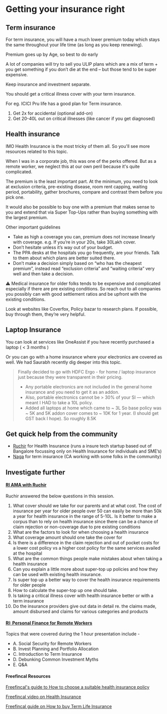 # Getting your insurance right

## Term insurance

For term insurance, you will have a much lower premium today which stays the same throughout your life time (as long as you keep renewing).

Premium goes up by Age, so best to do early

A lot of companies will try to sell you ULIP plans which are a mix of term + you get something if you don’t die at the end – but those tend to be super expensive.

Keep insurance and investment separate.

You should get a critical illness cover with your term insurance.

For eg. ICICI Pru life has a good plan for Term insurance. 
1. Get 2x for accidental (optional add-on) 
2. Get 20-40L out on critical illnesses (like cancer if you get diagnosed)

## Health insurance

IMO Health Insurance is the most tricky of them all. So you'll see more resources related to this topic.

When I was in a corporate job, this was one of the perks offered. But as a remote worker, we neglect this at our own peril because it's quite complicated.

The premium is the least important part. At the minimum, you need to look at exclusion criteria, pre-existing disease, room rent capping, waiting period, portability, gather brochures, compare and contrast them before you pick one.

It would also be possible to buy one with a premium that makes sense to you and extend that via Super Top-Ups rather than buying something with the largest premium.

Other important guidelines
- Take as high a coverage you can, premium does not increase linearly with coverage. e.g. If you’re in your 20s, take 30Lakh cover. 
- Don’t hesitate unless it’s way out of your budget. 
- The PPA desks at the hospitals you go frequently, are your friends. Talk to them about which plans are better suited there. 
- Don’t make a decision simply based on “who has the cheapest premium”, instead read “exclusion criteria” and “waiting criteria” very well and then take a decision.

⚠️ Medical insurance for older folks tends to be expensive and complicated especially if there are pre existing conditions. So reach out to all companies you possibly can with good settlement ratios and be upfront with the existing conditions.

Look at websites like Coverfox, Policy bazar to research plans. If possible, buy through them, they’re very helpful.

## Laptop Insurance

You can look at services like OneAssist if you have recently purchased a laptop ( < 3 months )

Or you can go with a home insurance where your electronics are covered as well. We had Saurabh recently dig deeper into this topic.

> Finally decided to go with HDFC Ergo - for home / laptop insurance just because they were transparent in their pricing.
> - Any portable electronics are not included in the general home insurance and you need to get it as an addon.
> - Also, portable electronics cannot be > 30% of your SI — which meant I HAD to take a 10L policy.
> - Added all laptops at home which came to ~ 3L So base policy was ~ 5K and 5K addon cover comes to ~ 10K for 1 year. (I should get GST back I hope). So roughly 8.5K

## Get quick help from the community

- [Ruchir](https://app.slack.com/client/T6M8YKEBA/DVB6TPZE3) for Health Insurance (runs a insure tech startup based out of Bangalore focussing only on Health Insurance for individuals and SME’s)
- [Naga](https://app.slack.com/client/T6M8YKEBA/D010A1KKZBQ) for term insurance (CA working with some folks in the community)

## Investigate further

#### [RI AMA with Ruchir](https://otter.ai/u/tbq_JMRw4mv9HL19IymKRci9JgA)

Ruchir answered the below questions in this session.

1. What cover should we take for our parents and at what cost. The cost of insurance per year for older people over 50 can easily be more than 50k a year for health insurance in the range of 5-10L. Is it better to make a corpus than to rely on health insurance since there can be a chance of claim rejection or non-coverage due to pre existing conditions
2. What are the factors to look for when choosing a health insurance
3. What coverage amount should one take the cover for
4. Is there is a difference in the claim rejection and out of pocket costs for a lower cost policy vs a higher cost policy for the same services availed at the hospital
5. What are the common things people make mistakes about when taking a health insurance
6. Can you explain a little more about super-top up policies and how they can be used with existing health insurance.
7. Is super top up a better way to cover the health insurance requirements for older people
8. How to calculate the super-top up one should take.
9. Is taking a critical illness cover with health insurance better or with a term insurance 
10. Do the insurance providers give out data in detail re. the claims made, amount disbursed and claims for various categories and products

#### [RI: Personal Finance for Remote Workers](https://youtu.be/bmffchciIdQ)

Topics that were covered during the 1 hour presentation include -
- A. Social Security for Remote Workers
- B. Invest Planning and Portfolio Allocation
- C. Introduction to Term Insurance
- D. Debunking Common Investment Myths
- E. Q&A

#### Freefincal Resources

[Freefincal's guide to How to choose a suitable health insurance policy](https://freefincal.com/suitable-health-insurance-policy/)

[Freefincal video on Health Insurance](https://www.youtube.com/watch?v=gcbcU3EutTc&feature=youtu.be)

[Freefincal guide on How to buy Term Life Insurance](https://freefincal.com/re-assemble-step-3-buy-term-life-insurance/)